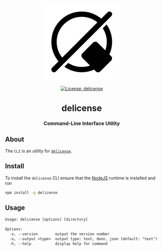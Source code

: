 <p align="center">
    <img src="https://raw.githubusercontent.com/ly3xqhl8g9/delicense/master/about/identity/delicense-logo.png" height="250px">
    <br />
    <br />
    <a target="_blank" href="https://github.com/ly3xqhl8g9/delicense/blob/master/LICENSE">
        <img src="https://img.shields.io/badge/license-delicense-blue.svg?colorB=1380C3&style=for-the-badge" alt="License: delicense">
    </a>
</p>



<h1 align="center">
    delicense
</h1>


<h3 align="center">
    Command-Line Interface Utility
</h3>



## About

The `CLI` is an utility for [`delicense`](https://github.com/ly3xqhl8g9/delicense).



## Install

To install the `delicense` CLI ensure that the [NodeJS](https://nodejs.org) runtime is installed and run

``` bash
npm install -g delicense
```



## Usage

```
Usage: delicense [options] [directory]

Options:
  -v, --version        output the version number
  -o, --output <type>  output type: text, deon, json (default: "text")
  -h, --help           display help for command
```
